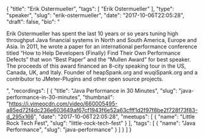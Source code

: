 {
  "title": "Erik Ostermueller",
  "tags": [
    "Erik Ostermueller"
  ],
  "type": "speaker",
  "slug": "erik-ostermueller",
  "date": "2017-10-06T22:05:28",
  "draft": false,
  "bio": "<p>Erik Ostermueller has spent the last 10 years or so years tuning high throughput Java financial systems in North and South America, Europe and Asia. In 2011, he wrote a paper for an international performance conference titled “How to Help Developers (Finally) Find Their Own Performance Defects” that won “Best Paper” and the “Mullen Award” for best speaker. The proceeds of this award financed an 8-city speaking tour in the US, Canada, UK, and Italy. Founder of heapSpank.org and wuqiSpank.org and a contributor to JMeter-Plugins and other open source projects.</p>",
  "recordings": [
    {
      "title": "Java Performance in 30 Minutes",
      "slug": "java-performance-in-30-minutes",
      "thumbnail": "https://i.vimeocdn.com/video/660005495-a85ed72f4dc236e603649af67cf1943f6e52a63cfff1d2f97f8be2f728f73f83-d_295x166",
      "date": "2017-10-06T22:05:28",
      "meetups": [
        {
          "name": "Little Rock Tech Fest",
          "slug": "little-rock-tech-fest"
        }
      ],
      "tags": [
        {
          "name": "Java Performance",
          "slug": "java-performance"
        }
      ]
    }
  ]
}